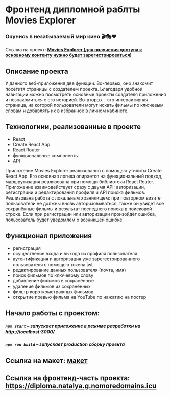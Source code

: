 # Фронтенд дипломной раблты Movies Explorer

### Окунись в незабываемый мир кино :clapper::performing_arts::heart:
Ссылка на проект: **[Movies Explorer (для получения доступа к основному контенту нужно будет зарегистрироваться)](https://diploma.natalya.g.nomoredomains.icu/movies)**

## Описание проекта 
У данного веб-приложения две функции. Во-первых, оно знакомит посетитя страницы с создателем проекта. Благодаря удобной навигации можно посмотреть основные проекты создателя приложения и познакомиться с его историей. Во-вторых - это интерактивная страница, на которой пользователи могут искать фильмы по ключевым словам и добавлять их в избранное в личном кабинете.

## Технологиии, реализованные в проекте

* React
* Create React App
* React Router
* функциональные компоненты
* API

Приложение Movies Explorer реализованно с помощью утилиты Create React App. Его основная логика опирается на функциональный подход, маршрутизация реализована при помощи библиотеки React Router. Приложение взаимодействует сразу с двумя API: авторизации, регистрации и редактирования профиля и API поиска фильмов. Реализована работа с локальным хранилищем: при повторном визите пользователи не должны вновь авторизовываться, также он увидет все сохранённые фильмы и результат последнего поиска в поисковой строке. Если при регистрации или авторизации произойдёт ошибка, пользователь будет уведомлём о возникшей ошибке.

## Функционал приложения 

* регистрация
* осуществение входа и выхода из профиля пользователя
* аутентификация и авторизация уже зарегестрированного пользователя с помощью токена jwt
* редактирование данных пользователя (почта, имя)
* поиск фильмов по ключевому слову
* добавление фильмов в сохранённые
* удаление фильмов из сохранённых
* фильтр короткометражных фильмов
* открытие превью фильма на YouTube  по нажатию на постер 

## Начало работы с проектом:  
##### `npm start` – запускает приложение в режиме разработки на http://localhost:3000/
##### `npm run build` – запускает production сборку проекта


## Ссылка на макет: **[макет](https://drive.google.com/drive/folders/1c-ToMGDnOVzNocbNd8shQxuc_N7huJUO?usp=sharing)**

## Ссылка на фронтенд-часть проекта: https://diploma.natalya.g.nomoredomains.icu

